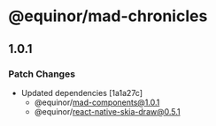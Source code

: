 # @equinor/mad-chronicles

## 1.0.1

### Patch Changes

-   Updated dependencies [1a1a27c]
    -   @equinor/mad-components@1.0.1
    -   @equinor/react-native-skia-draw@0.5.1
